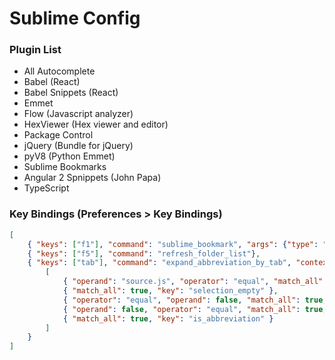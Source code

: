 # Sublime Config

### Plugin List
 - All Autocomplete
 - Babel (React)
 - Babel Snippets (React)
 - Emmet
 - Flow (Javascript analyzer)
 - HexViewer (Hex viewer and editor)
 - Package Control
 - jQuery (Bundle for jQuery)
 - pyV8 (Python Emmet)
 - Sublime Bookmarks
 - Angular 2 Spnippets (John Papa)
 - TypeScript

### Key Bindings  (Preferences > Key Bindings)
```JSON
[
	{ "keys": ["f1"], "command": "sublime_bookmark", "args": {"type": "goto_previous"} },
	{ "keys": ["f5"], "command": "refresh_folder_list"},
	{ "keys": ["tab"], "command": "expand_abbreviation_by_tab", "context":
	    [
	        { "operand": "source.js", "operator": "equal", "match_all": true, "key": "selector" },
	        { "match_all": true, "key": "selection_empty" },
	        { "operator": "equal", "operand": false, "match_all": true, "key": "has_next_field" },
	        { "operand": false, "operator": "equal", "match_all": true, "key": "auto_complete_visible" },
	        { "match_all": true, "key": "is_abbreviation" }
	    ]
	}
]

```

